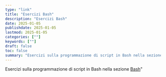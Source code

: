 ```yaml
---
type: "link"
title: "Esercizi Bash"
description: "Esercizi Bash"
date: 2025-01-05
publishdate: 2025-01-05
lastmod: 2025-01-05
categories: [""]
keywords: [""]
draft: false
toc: false
summary: "Esercizi sulla programmazione di script in Bash nella sezione <a href='/coding/shell/bash'>Bash</a>"
---
```


Esercizi sulla programmazione di script in Bash nella sezione <a href='/coding/shell/bash'>Bash</a>"

